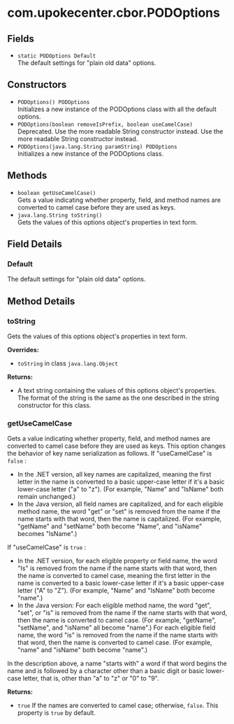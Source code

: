 # com.upokecenter.cbor.PODOptions

## Fields

* `static PODOptions Default`<br>
 The default settings for "plain old data" options.

## Constructors

* `PODOptions() PODOptions`<br>
 Initializes a new instance of the PODOptions
 class with all the default options.
* `PODOptions​(boolean removeIsPrefix,
boolean useCamelCase)`<br>
 Deprecated.
Use the more readable String constructor instead.
 Use the more readable String constructor instead.
* `PODOptions​(java.lang.String paramString) PODOptions`<br>
 Initializes a new instance of the PODOptions
 class.

## Methods

* `boolean getUseCamelCase()`<br>
 Gets a value indicating whether property, field, and method names are
 converted to camel case before they are used as keys.
* `java.lang.String toString()`<br>
 Gets the values of this options object's properties in text form.

## Field Details

### <a id='Default'>Default</a>

The default settings for "plain old data" options.
## Method Details

### <a id='toString()'>toString</a>

Gets the values of this options object's properties in text form.

**Overrides:**

* <code>toString</code> in class <code>java.lang.Object</code>

**Returns:**

* A text string containing the values of this options object's
 properties. The format of the string is the same as the one
 described in the string constructor for this class.

### <a id='getUseCamelCase()'>getUseCamelCase</a>

<p>Gets a value indicating whether property, field, and method names are
 converted to camel case before they are used as keys. This option
 changes the behavior of key name serialization as follows. If
  "useCamelCase" is <code>false</code> :</p> <ul> <li>In the .NET version,
 all key names are capitalized, meaning the first letter in the name
 is converted to a basic upper-case letter if it's a basic lower-case
  letter ("a" to "z"). (For example, "Name" and "IsName" both remain
 unchanged.)</li> <li>In the Java version, all field names are
  capitalized, and for each eligible method name, the word "get" or
  "set" is removed from the name if the name starts with that word,
  then the name is capitalized. (For example, "getName" and "setName"
  both become "Name", and "isName" becomes "IsName".)</li></ul> <p>If
  "useCamelCase" is <code>true</code> :</p> <ul> <li>In the .NET version,
  for each eligible property or field name, the word "Is" is removed
 from the name if the name starts with that word, then the name is
 converted to camel case, meaning the first letter in the name is
 converted to a basic lower-case letter if it's a basic upper-case
  letter ("A" to "Z"). (For example, "Name" and "IsName" both become
  "name".)</li> <li>In the Java version: For each eligible method
  name, the word "get", "set", or "is" is removed from the name if the
 name starts with that word, then the name is converted to camel
  case. (For example, "getName", "setName", and "isName" all become
  "name".) For each eligible field name, the word "is" is removed from
 the name if the name starts with that word, then the name is
  converted to camel case. (For example, "name" and "isName" both
  become "name".)</li></ul> <p>In the description above, a name
  "starts with" a word if that word begins the name and is followed by
 a character other than a basic digit or basic lower-case letter,
  that is, other than "a" to "z" or "0" to "9".</p>

**Returns:**

* <code>true</code> If the names are converted to camel case; otherwise,
 <code>false</code>. This property is <code>true</code> by default.
